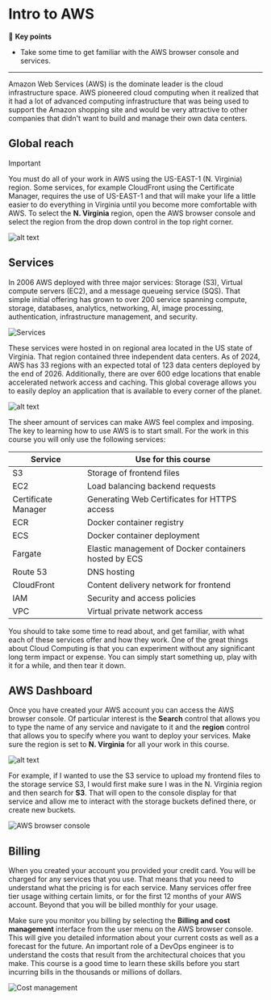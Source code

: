 # Intro to AWS

🔑 **Key points**

- Take some time to get familiar with the AWS browser console and services.

---

Amazon Web Services (AWS) is the dominate leader is the cloud infrastructure space. AWS pioneered cloud computing when it realized that it had a lot of advanced computing infrastructure that was being used to support the Amazon shopping site and would be very attractive to other companies that didn't want to build and manage their own data centers.

## Global reach

> [!IMPORTANT]
> You must do all of your work in AWS using the US-EAST-1 (N. Virginia) region. Some services, for example CloudFront using the Certificate Manager, requires the use of US-EAST-1 and that will make your life a little easier to do everything in Virginia until you become more comfortable with AWS. To select the **N. Virginia** region, open the AWS browser console and select the region from the drop down control in the top right corner.

![alt text](regionSelection.png)

## Services

In 2006 AWS deployed with three major services: Storage (S3), Virtual compute servers (EC2), and a message queueing service (SQS). That simple initial offering has grown to over 200 service spanning compute, storage, databases, analytics, networking, AI, image processing, authentication, infrastructure management, and security.

![Services](services.png)

These services were hosted in on regional area located in the US state of Virginia. That region contained three independent data centers. As of 2024, AWS has 33 regions with an expected total of 123 data centers deployed by the end of 2026. Additionally, there are over 600 edge locations that enable accelerated network access and caching. This global coverage allows you to easily deploy an application that is available to every corner of the planet.

![alt text](awsRegions.png)

The sheer amount of services can make AWS feel complex and imposing. The key to learning how to use AWS is to start small. For the work in this course you will only use the following services:

| Service             | Use for this course                                   |
| ------------------- | ----------------------------------------------------- |
| S3                  | Storage of frontend files                             |
| EC2                 | Load balancing backend requests                       |
| Certificate Manager | Generating Web Certificates for HTTPS access          |
| ECR                 | Docker container registry                             |
| ECS                 | Docker container deployment                           |
| Fargate             | Elastic management of Docker containers hosted by ECS |
| Route 53            | DNS hosting                                           |
| CloudFront          | Content delivery network for frontend                 |
| IAM                 | Security and access policies                          |
| VPC                 | Virtual private network access                        |

You should to take some time to read about, and get familiar, with what each of these services offer and how they work. One of the great things about Cloud Computing is that you can experiment without any significant long term impact or expense. You can simply start something up, play with it for a while, and then tear it down.

## AWS Dashboard

Once you have created your AWS account you can access the AWS browser console. Of particular interest is the **Search** control that allows you to type the name of any service and navigate to it and the **region** control that allows you to specify where you want to deploy your services. Make sure the region is set to **N. Virginia** for all your work in this course.

![alt text](image.png)

For example, if I wanted to use the S3 service to upload my frontend files to the storage service S3, I would first make sure I was in the N. Virginia region and then search for **S3**. That will open to the console display for that service and allow me to interact with the storage buckets defined there, or create new buckets.

![AWS browser console](awsBrowserConsol.gif)

## Billing

When you created your account you provided your credit card. You will be charged for any services that you use. That means that you need to understand what the pricing is for each service. Many services offer free tier usage withing certain limits, or for the first 12 months of your AWS account. Beyond that you will be billed monthly for your usage.

Make sure you monitor you billing by selecting the **Billing and cost management** interface from the user menu on the AWS browser console. This will give you detailed information about your current costs as well as a forecast for the future. An important role of a DevOps engineer is to understand the costs that result from the architectural choices that you make. This course is a good time to learn these skills before you start incurring bills in the thousands or millions of dollars.

![Cost management](costManagement.png)
